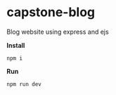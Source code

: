 # capstone-blog
Blog website using express and ejs

**Install**
```
npm i
```

**Run**
```
npm run dev
```
